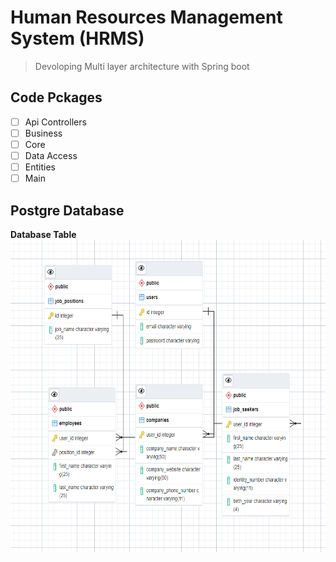 # Human Resources Management System (HRMS)
> Devoloping Multi layer architecture with Spring boot</br> 

## Code Pckages

- [ ] Api Controllers </br>
- [ ] Business </br>
- [ ] Core </br>
- [ ] Data Access </br>
- [ ] Entities </br>
- [ ] Main </br>

## Postgre Database
**Database Table** </br>
<img src = "https://github.com/guroznur/HRMS/blob/master/db.png" width = "600" height = "500">
